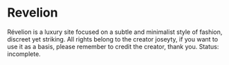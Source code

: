 # Revelion
Révelion is a luxury site focused on a subtle and minimalist style of fashion, discreet yet striking. All rights belong to the creator joseyty, if you want to use it as a basis, please remember to credit the creator, thank you. Status: incomplete.

